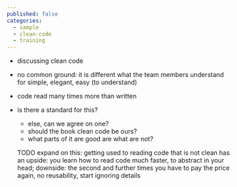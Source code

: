 ```yaml
---
published: false
categories:
  - sample
  - clean-code
  - training
---
```


* discussing clean code
* no common ground: it is different what the team members understand for simple, elegant, easy (to understand)
* code read many times more than written
* is there a standard for this?
  * else, can we agree on one? 
  * should the book clean code be ours?
  * what parts of it are good are what are not?


  TODO expand on this: getting used to reading code that is not clean has an upside: you learn how to read code much faster, to abstract in your head; downside: the second and further times you have to pay the price again, no reusability, start ignoring details
